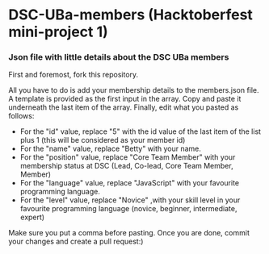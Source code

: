 # DSC-UBa-members (Hacktoberfest mini-project 1)
### Json file with little details about the DSC UBa members

First and foremost, fork this repository.

All you have to do is add your membership details to the members.json file. A template is provided as the first input in the array. Copy and paste it underneath the last item of the array. Finally, edit what you pasted as follows:
* For the "id" value, replace "5" with the id value of the last item of the list plus 1 (this will be considered as your member id)
* For the "name" value, replace "Betty" with your name.
* For the "position" value, replace "Core Team Member" with your membership status at DSC (Lead, Co-lead, Core Team Member, Member)
* For the "language" value, replace "JavaScript" with your favourite programming language.
* For the "level" value, replace "Novice" ,with your skill level in your favourite programming language (novice, beginner, intermediate, expert)

Make sure you put a comma before pasting. Once you are done, commit your changes and create a pull request:)
